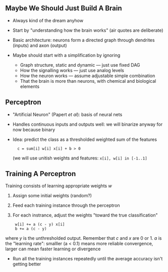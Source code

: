 ## Maybe We Should Just Build A Brain

* Always kind of the dream anyhow

* Start by "understanding how the brain works" (air quotes
  are deliberate)

* Basic architecture: neurons form a directed graph through
  dendrites (inputs) and axon (output)

* Maybe should start with a simplification by ignoring

  * Graph structure, static and dynamic — just use fixed DAG
  * How the signalling works — just use analog levels
  * How the neuron works — assume adjustable simple combination
  * That the brain is more than neurons, with chemical and
    biological elements

## Perceptron

* "Artificial Neuron" (Papert *et al*): basis of neural nets

* Handles continuous inputs and outputs well: we will
  binarize anyway for now because binary

* Idea: predict the class as a thresholded weighted sum of
  the features

        c = sum[i] w[i] x[i] + b > 0

  (we will use unitish weights and features: `x[i], w[i] in [-1..1]`

## Training A Perceptron

Training consists of learning appropriate weights *w*

1. Assign some initial weights (random?)

2. Feed each training instance through the perceptron

3. For each instrance, adjust the weights "toward the true
   classification"

        w[i] += a (c - y) x[i]
        b += a (c - y)

  where *y* is the unthresholded output. Remember that
  *c* and *x* are 0 or 1. *a* is the "learning rate":
  smalller (a < 0.1) means more reliable convergence,
  larger can mean faster learning or divergence

* Run all the training instances repeatedly until the
  average accuracy isn't getting better
